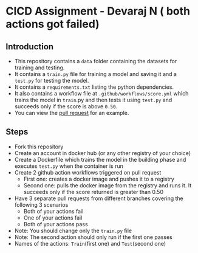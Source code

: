 # CICD Assignment - Devaraj N ( both actions got failed)

## Introduction
- This repository contains a `data` folder containing the datasets for training and testing.
- It contains a `train.py` file for training a model and saving it and a `test.py` for testing the model.
- It contains a `requirements.txt` listing the python dependencies.
- It also contains a workflow file at `.github/workflows/score.yml` which trains the model in `train`.py and then tests it using `test.py` and succeeds only if the score is above `0.50`.
- You can view the [pull request](https://github.com/StarsCDS/CICD_Assignment/pull/2) for an example.

## Steps
- Fork this repository
- Create an account in docker hub (or any other registry of your choice)
- Create a Dockerfile which trains the model in the building phase and executes `test.py` when the container is run
- Create 2 github action workflows triggered on pull request
  - First one: creates a docker image and pushes it to a registry
  - Second one: pulls the docker image from the registry and runs it. It succeeds only if the score returned is greater than 0.50
- Have 3 separate pull requests from different branches covering the following 3 scenarios 
  - Both of your actions fail
  - One of your actions fail
  - Both of your actions pass
- Note: You should change only the `train.py` file
- Note: The second action should only run if the first one passes
- Names of the actions: `Train`(first one) and `Test`(second one)
